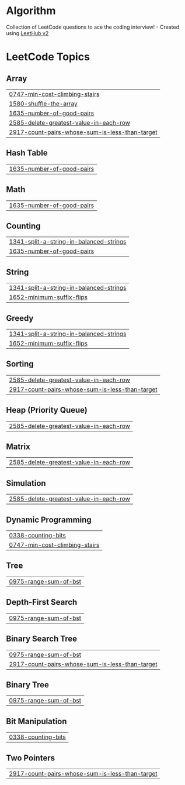 # Algorithm
Collection of LeetCode questions to ace the coding interview! - Created using [LeetHub v2](https://github.com/arunbhardwaj/LeetHub-2.0)

<!---LeetCode Topics Start-->
# LeetCode Topics
## Array
|  |
| ------- |
| [0747-min-cost-climbing-stairs](https://github.com/ypMarkJo/Algorithm/tree/master/0747-min-cost-climbing-stairs) |
| [1580-shuffle-the-array](https://github.com/ypMarkJo/Algorithm/tree/master/1580-shuffle-the-array) |
| [1635-number-of-good-pairs](https://github.com/ypMarkJo/Algorithm/tree/master/1635-number-of-good-pairs) |
| [2585-delete-greatest-value-in-each-row](https://github.com/ypMarkJo/Algorithm/tree/master/2585-delete-greatest-value-in-each-row) |
| [2917-count-pairs-whose-sum-is-less-than-target](https://github.com/ypMarkJo/Algorithm/tree/master/2917-count-pairs-whose-sum-is-less-than-target) |
## Hash Table
|  |
| ------- |
| [1635-number-of-good-pairs](https://github.com/ypMarkJo/Algorithm/tree/master/1635-number-of-good-pairs) |
## Math
|  |
| ------- |
| [1635-number-of-good-pairs](https://github.com/ypMarkJo/Algorithm/tree/master/1635-number-of-good-pairs) |
## Counting
|  |
| ------- |
| [1341-split-a-string-in-balanced-strings](https://github.com/ypMarkJo/Algorithm/tree/master/1341-split-a-string-in-balanced-strings) |
| [1635-number-of-good-pairs](https://github.com/ypMarkJo/Algorithm/tree/master/1635-number-of-good-pairs) |
## String
|  |
| ------- |
| [1341-split-a-string-in-balanced-strings](https://github.com/ypMarkJo/Algorithm/tree/master/1341-split-a-string-in-balanced-strings) |
| [1652-minimum-suffix-flips](https://github.com/ypMarkJo/Algorithm/tree/master/1652-minimum-suffix-flips) |
## Greedy
|  |
| ------- |
| [1341-split-a-string-in-balanced-strings](https://github.com/ypMarkJo/Algorithm/tree/master/1341-split-a-string-in-balanced-strings) |
| [1652-minimum-suffix-flips](https://github.com/ypMarkJo/Algorithm/tree/master/1652-minimum-suffix-flips) |
## Sorting
|  |
| ------- |
| [2585-delete-greatest-value-in-each-row](https://github.com/ypMarkJo/Algorithm/tree/master/2585-delete-greatest-value-in-each-row) |
| [2917-count-pairs-whose-sum-is-less-than-target](https://github.com/ypMarkJo/Algorithm/tree/master/2917-count-pairs-whose-sum-is-less-than-target) |
## Heap (Priority Queue)
|  |
| ------- |
| [2585-delete-greatest-value-in-each-row](https://github.com/ypMarkJo/Algorithm/tree/master/2585-delete-greatest-value-in-each-row) |
## Matrix
|  |
| ------- |
| [2585-delete-greatest-value-in-each-row](https://github.com/ypMarkJo/Algorithm/tree/master/2585-delete-greatest-value-in-each-row) |
## Simulation
|  |
| ------- |
| [2585-delete-greatest-value-in-each-row](https://github.com/ypMarkJo/Algorithm/tree/master/2585-delete-greatest-value-in-each-row) |
## Dynamic Programming
|  |
| ------- |
| [0338-counting-bits](https://github.com/ypMarkJo/Algorithm/tree/master/0338-counting-bits) |
| [0747-min-cost-climbing-stairs](https://github.com/ypMarkJo/Algorithm/tree/master/0747-min-cost-climbing-stairs) |
## Tree
|  |
| ------- |
| [0975-range-sum-of-bst](https://github.com/ypMarkJo/Algorithm/tree/master/0975-range-sum-of-bst) |
## Depth-First Search
|  |
| ------- |
| [0975-range-sum-of-bst](https://github.com/ypMarkJo/Algorithm/tree/master/0975-range-sum-of-bst) |
## Binary Search Tree
|  |
| ------- |
| [0975-range-sum-of-bst](https://github.com/ypMarkJo/Algorithm/tree/master/0975-range-sum-of-bst) |
| [2917-count-pairs-whose-sum-is-less-than-target](https://github.com/ypMarkJo/Algorithm/tree/master/2917-count-pairs-whose-sum-is-less-than-target) |
## Binary Tree
|  |
| ------- |
| [0975-range-sum-of-bst](https://github.com/ypMarkJo/Algorithm/tree/master/0975-range-sum-of-bst) |
## Bit Manipulation
|  |
| ------- |
| [0338-counting-bits](https://github.com/ypMarkJo/Algorithm/tree/master/0338-counting-bits) |
## Two Pointers
|  |
| ------- |
| [2917-count-pairs-whose-sum-is-less-than-target](https://github.com/ypMarkJo/Algorithm/tree/master/2917-count-pairs-whose-sum-is-less-than-target) |
<!---LeetCode Topics End-->
